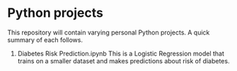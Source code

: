# Python projects

This repository will contain varying personal Python projects. A quick summary of each follows.

1) Diabetes Risk Prediction.ipynb
This is a Logistic Regression model that trains on a smaller dataset and makes predictions about risk of diabetes.
